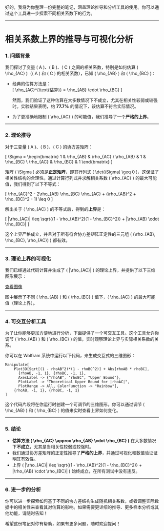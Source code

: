 好的，我将为你整理一份完整的笔记，涵盖理论推导和分析工具的使用。你可以通过这个工具进一步探索不同相关系数下的行为。

---

# **相关系数上界的推导与可视化分析**

### 1. **问题背景**

我们探讨了变量 \( A \)、\( B \)、\( C \) 之间的相关系数，特别是如何估算 \( \rho_{AC} \)（\( A \) 和 \( C \) 的相关系数），已知 \( \rho_{AB} \) 和 \( \rho_{BC} \)：

- 经典的估算方法是：  
  \[
  \rho_{AC}^{\text{估算}} = \rho_{AB} \cdot \rho_{BC}
  \]

  然而，我们验证了这种估算在大多数情况下不成立，尤其在相关性较弱或较强时。实验结果表明，约 **77.7%** 的情况下，该估算不符合实际情况。

- 为了更准确地限制 \( \rho_{AC} \) 的可能值，我们推导了一个**严格的上界**。

---

### 2. **理论推导**

对于三变量 \( A \)、\( B \)、\( C \) 的协方差矩阵：

\[
\Sigma = \begin{bmatrix}
1 & \rho_{AB} & \rho_{AC} \\
\rho_{AB} & 1 & \rho_{BC} \\
\rho_{AC} & \rho_{BC} & 1
\end{bmatrix}
\]

矩阵 \( \Sigma \) 必须是**正定矩阵**，即其行列式 \( \det(\Sigma) \geq 0 \)，这保证了相关性结构的合理性。通过计算行列式并求解相关系数 \( \rho_{AC} \) 的最大可能值，我们得到了以下不等式：

\[
\rho_{AC}^2 - 2\rho_{AB} \rho_{BC} \rho_{AC} + (\rho_{AB}^2 + \rho_{BC}^2 - 1) \leq 0
\]

解出关于 \( \rho_{AC} \) 的不等式后，得到的**上界**是：

\[
|\rho_{AC}| \leq \sqrt{(1 - \rho_{AB}^2)(1 - \rho_{BC}^2)} + |\rho_{AB} \cdot \rho_{BC}|
\]

这个上界严格成立，并且对于所有符合协方差矩阵正定性的三元组 \( (\rho_{AB}, \rho_{BC}, \rho_{AC}) \) 都有效。

---

### 3. **理论上界的可视化**

我们已经通过代码计算并生成了 \( |\rho_{AC}| \) 的理论上界，并提供了以下三维图形展示：

[查看图像](https://www.wolframcloud.com/obj/6370d16f-e103-4337-8bdf-292a4a328f31)

图中展示了不同 \( \rho_{AB} \) 和 \( \rho_{BC} \) 值下，\( \rho_{AC} \) 的最大可能值（理论上界）。

---

### 4. **可交互分析工具**

为了让你能够更加方便地进行分析，下面提供了一个可交互工具。这个工具允许你调节 \( \rho_{AB} \) 和 \( \rho_{BC} \) 的值，实时观察理论上界与实际相关系数的关系。

你可以在 Wolfram 系统中运行以下代码，来生成交互式的三维图形：

```wolfram
Manipulate[
    Plot3D[Sqrt[(1 - rhoAB^2)*(1 - rhoBC^2)] + Abs[rhoAB * rhoBC], 
      {rhoAB, -1, 1}, {rhoBC, -1, 1}, 
      AxesLabel -> {"rhoAB", "rhoBC", "Upper Bound"},
      PlotLabel -> "Theoretical Upper Bound for |rhoAC|",
      PlotRange -> All, ColorFunction -> "Rainbow"], 
    {rhoAB, -1, 1}, {rhoBC, -1, 1}
]
```

这个代码片段将在你运行时创建一个可调节的三维图形。你可以通过调节 \( \rho_{AB} \) 和 \( \rho_{BC} \) 的值来实时查看上界如何变化。

---

### 5. **结论**

- **估算方法 \( \rho_{AC} \approx \rho_{AB} \cdot \rho_{BC} \)** 在大多数情况下**不成立**，尤其是当相关性较弱或较强时。
- 我们通过协方差矩阵的正定性推导了**严格的上界**，并通过可视化和数值验证证明其有效性。
- 上界 \( |\rho_{AC}| \leq \sqrt{(1 - \rho_{AB}^2)(1 - \rho_{BC}^2)} + |\rho_{AB} \cdot \rho_{BC}| \) 始终成立，在所有测试中没有违反。

---

### 6. **进一步的分析**

你可以进一步探索如何基于不同的协方差结构生成随机相关系数，或者调整实际数据中的相关性来查看其对估算的影响。如果需要更详细的推导、更多样本分析或其他功能，请随时告知！

希望这份笔记对你有帮助，如果有更多问题，随时欢迎提问！